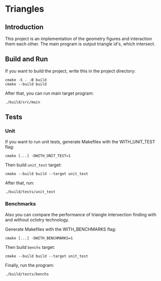 # Triangles

## Introduction

This project is an implementation of the geometry figures and interaction them each other.
The main program is output triangle id's, which intersect.

## Build and Run

If you want to build the project, write this in the project directory:
```
cmake -S . -B build
cmake --build build
```

After that, you can run main target program:

```
./build/src/main
```

## Tests
### Unit

If you want to run unit tests, generate Makefiles with the WITH_UNIT_TEST flag:
```
cmake [...] -DWITH_UNIT_TEST=1
```

Then build `unit_test` target:
```
cmake --build build --target unit_test
```

After that, run:
```
./build/tests/unit_test
```

### Benchmarks

Also you can compare the performance of triangle intersection finding with and without octotry technology.

Generate Makefiles with the WITH_BENCHMARKS flag:
```
cmake [...] -DWITH_BENCHMARKS=1
```

Then build `benchs` target:
```
cmake --build build --target unit_test
```

Finally, run the program:
```
./build/tests/benchs
```
